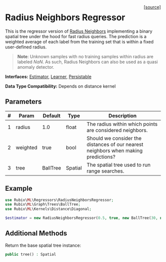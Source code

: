 <span style="float:right;"><a href="https://github.com/RubixML/RubixML/blob/master/src/Regressors/RadiusNeighborsRegressor.php">[source]</a></span>

# Radius Neighbors Regressor
This is the regressor version of [Radius Neighbors](../classifiers/radius-neighbors.md) implementing a binary spatial tree under the hood for fast radius queries. The prediction is a weighted average of each label from the training set that is within a fixed user-defined radius.

> **Note**: Unknown samples with no training samples within radius are labeled *NaN*. As such, Radius Neighbors can also be used as a quasi anomaly detector.

**Interfaces:** [Estimator](../estimator.md), [Learner](../learner.md), [Persistable](../persistable.md)

**Data Type Compatibility:** Depends on distance kernel

## Parameters
| # | Param | Default | Type | Description |
|---|---|---|---|---|
| 1 | radius | 1.0 | float | The radius within which points are considered neighbors. |
| 2 | weighted | true | bool | Should we consider the distances of our nearest neighbors when making predictions? |
| 3 | tree | BallTree | Spatial | The spatial tree used to run range searches. |

## Example
```php
use Rubix\ML\Regressors\RadiusNeighborsRegressor;
use Rubix\ML\Graph\Trees\BallTree;
use Rubix\ML\Kernels\Distance\Diagonal;

$estimator = new RadiusNeighborsRegressor(0.5, true, new BallTree(30, new Diagonal()));
```

## Additional Methods
Return the base spatial tree instance:
```php
public tree() : Spatial
```
